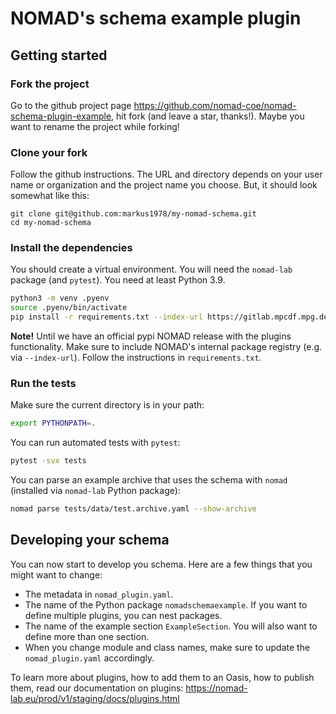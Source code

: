 # NOMAD's schema example plugin

## Getting started

### Fork the project

Go to the github project page https://github.com/nomad-coe/nomad-schema-plugin-example, hit
fork (and leave a star, thanks!). Maybe you want to rename the project while forking!

### Clone your fork

Follow the github instructions. The URL and directory depends on your user name or organization and the
project name you choose. But, it should look somewhat like this:

```
git clone git@github.com:markus1978/my-nomad-schema.git
cd my-nomad-schema
```

### Install the dependencies

You should create a virtual environment. You will need the `nomad-lab` package (and `pytest`).
You need at least Python 3.9.

```sh
python3 -m venv .pyenv
source .pyenv/bin/activate
pip install -r requirements.txt --index-url https://gitlab.mpcdf.mpg.de/api/v4/projects/2187/packages/pypi/simple
```

**Note!**
Until we have an official pypi NOMAD release with the plugins functionality. Make
sure to include NOMAD's internal package registry (e.g. via `--index-url`). Follow the instructions
in `requirements.txt`.

### Run the tests

Make sure the current directory is in your path:

```sh
export PYTHONPATH=.
```

You can run automated tests with `pytest`:

```sh
pytest -svx tests
```

You can parse an example archive that uses the schema with `nomad`
(installed via `nomad-lab` Python package):

```sh
nomad parse tests/data/test.archive.yaml --show-archive
```

## Developing your schema

You can now start to develop you schema. Here are a few things that you might want to change:

- The metadata in `nomad_plugin.yaml`.
- The name of the Python package `nomadschemaexample`. If you want to define multiple plugins, you can nest packages.
- The name of the example section `ExampleSection`. You will also want to define more than one section.
- When you change module and class names, make sure to update the `nomad_plugin.yaml` accordingly.

To learn more about plugins, how to add them to an Oasis, how to publish them, read our
documentation on plugins: https://nomad-lab.eu/prod/v1/staging/docs/plugins.html
